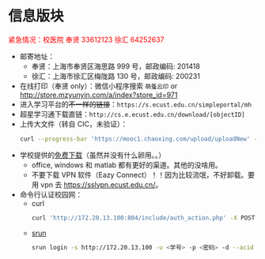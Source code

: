 # 信息版块

<text style="color:red;">紧急情况：校医院 奉贤 33612123 徐汇 64252637</text>

- 邮寄地址：
  - 奉贤：上海市奉贤区海思路 999 号，邮政编码: 201418
  - 徐汇：上海市徐汇区梅陇路 130 号，邮政编码: 200231
- 在线打印（奉贤 only）：微信小程序搜索 `萌蚤云印` or <http://store.mzyunyin.com/a/index?store_id=971>
- 进入学习平台的~~不一样的链接~~：`https://s.ecust.edu.cn/simpleportal/mh`
- 超星学习通下载直链：`http://cs.e.ecust.edu.cn/download/[objectID]`
- 上传大文件（转自 CIC，未验证）：
  ```sh
  curl --progress-bar 'https://mooc1.chaoxing.com/upload/uploadNew' -H 'Content-Type: multipart/form-data' -H 'Expect: 100-continue' --form "file=@\"${file}\""
  ```
- 学校提供的[免费下载](https://xxb.ecust.edu.cn/7648/list.htm)（虽然并没有什么卵用。。）
  - office, windows 和 matlab 都有更好的渠道。其他的没啥用。
  - 不要下载 VPN 软件（Eazy Connect）！！因为比较流氓，不好卸载。要用 vpn 去 <https://sslvpn.ecust.edu.cn/>。
- 命令行认证校园网：
  - curl
    ```sh
    curl 'http://172.20.13.100:804/include/auth_action.php' -X POST --data 'action=login&username=<学号>&password={B}<Base64密码>&ac_id=18&user_ip=&nas_ip=&user_mac=&ajax=1'
    ```
  - [srun](https://github.com/zu1k/srun)
    ```sh
    srun login -s http://172.20.13.100 -u <学号> -p <密码> -d --acid 18
    ```
